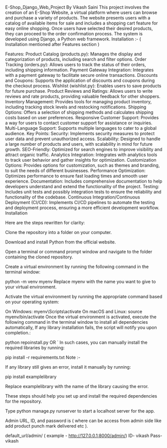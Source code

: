 E-Shop_Django_Web_Project  By Vikash Saini
This project involves the creation of an E-Shop Website, a virtual platform where users can browse and purchase a variety of products. The website presents users with a catalog of available items for sale and includes a shopping cart feature for easy online shopping. Once users have selected their desired products, they can proceed to the order confirmation process. The system is developed using Django, a Python web framework. Installation :- ( Installation mentioned after Features section )

Features:
Product Catalog (products.py): Manages the display and categorization of products, including search and filter options.
Order Tracking (orders.py): Allows users to track the status of their orders, including shipping information.
Payment Gateway Integration: Integrates with a payment gateway to facilitate secure online transactions.
Discounts and Coupons: Supports the application of discounts and coupons during the checkout process.
Wishlist (wishlist.py): Enables users to save products for future purchase.
Product Reviews and Ratings: Allows users to write reviews and rate products, providing valuable feedback for other shoppers.
Inventory Management: Provides tools for managing product inventory, including tracking stock levels and restocking notifications.
Shipping Options: Offers a selection of shipping methods and calculates shipping costs based on user preferences.
Responsive Customer Support: Provides a way for users to contact customer support for assistance or inquiries.
Multi-Language Support: Supports multiple languages to cater to a global audience.
Key Points:
Security: Implements security measures to protect user data and prevent unauthorized access.
Scalability: Designed to handle a large number of products and users, with scalability in mind for future growth.
SEO-Friendly: Optimized for search engines to improve visibility and attract organic traffic.
Analytics Integration: Integrates with analytics tools to track user behavior and gather insights for optimization.
Customization Options: Provides options for customization, such as themes and branding, to suit the needs of different businesses.
Performance Optimization: Optimizes performance to ensure fast loading times and smooth user experience.
Documentation: Includes comprehensive documentation to help developers understand and extend the functionality of the project.
Testing: Includes unit tests and possibly integration tests to ensure the reliability and functionality of the codebase.
Continuous Integration/Continuous Deployment (CI/CD): Implements CI/CD pipelines to automate the testing and deployment process, ensuring a more efficient development workflow.
Installation

Here are the steps rewritten for clarity:

Clone the repository into a folder on your computer.

Download and install Python from the official website.

Open a terminal or command prompt window and navigate to the folder containing the cloned repository.

Create a virtual environment by running the following command in the terminal window:

python -m venv myenv
Replace myenv with the name you want to give to your virtual environment.

Activate the virtual environment by running the appropriate command based on your operating system:

On Windows:
myenv\Scripts\activate
On macOS and Linux:
source myenv/bin/activate
Once the virtual environment is activated, execute the following command in the terminal window to install all dependencies automatically, If any library installation fails, the script will notify you upon completion.:

python repoinstall.py
OR ` In such cases, you can manually install the required libraries by running:

   pip install -r requirements.txt
Note :-

If any library still gives an error, install it manually by running:

 pip install examplelibrary

Replace examplelibrary with the name of the library causing the error.

These steps should help you set up and install the required dependencies for the repository.

Type python manage.py runserver to start a localhost server for the app.

Admin URL, ID, and password is ( where can be access from admin side like add product punch mark delivered etc ).

default_url/admin/ ( example - http://127.0.0.1:8000/admin/)
ID- vikash
Pass- vikash
